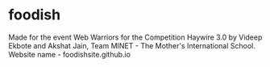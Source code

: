# foodish
Made for the event Web Warriors for the Competition Haywire 3.0 by Videep Ekbote and Akshat Jain, Team MINET - The Mother's International School.
Website name - foodishsite.github.io
